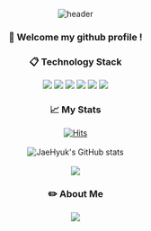<div align="center"> 

![header](https://capsule-render.vercel.app/api?type=rounded&color=C5DEDA&height=150&section=header&text=JH_Github&fontColor=ffffff&fontSize=70&animation=fadeIn&fontAlignY=55&desc=%20&descAlignY=62&descAlign=62)
  
###  :wave: Welcome my github profile !      
  
###  :clipboard: Technology Stack
 
  <img src="https://img.shields.io/badge/java-007396?style=for-the-badge&logo=java&logoColor=white">
  <img src="https://img.shields.io/badge/JavaScript-F7DF1E?style=for-the-badge&logo=JavaScript&logoColor=white">
  <img src="https://img.shields.io/badge/Spring-6DB33F?style=for-the-badge&logo=Spring&logoColor=white">
  <img src="https://img.shields.io/badge/MySQL-4479A1?style=for-the-badge&logo=MySQL&logoColor=white">
  <img src="https://img.shields.io/badge/aws-232F3E?style=for-the-badge&logo=Amazon aws&logoColor=white">
  <img src="https://img.shields.io/badge/github-181717?style=for-the-badge&logo=github&logoColor=white">
 
 <br/>

### 📈 My Stats
   
  [![Hits](https://hits.seeyoufarm.com/api/count/incr/badge.svg?url=https%3A%2F%2Fgithub.com%2FNoJaeHyuk&count_bg=%2379C83D&title_bg=%23555555&icon=&icon_color=%23E7E7E7&title=hits&edge_flat=false)](https://hits.seeyoufarm.com)  
  <br/>
  ![JaeHyuk's GitHub stats](https://github-readme-stats.vercel.app/api?username=NoJaeHyuk&show_icons=true)  
  <br/>
  <img src="https://ghchart.rshah.org/NoJaeHyuk" />  

### :pencil2: About Me  
  <a href="https://jh7722.tistory.com/" target="_blank"><img src="https://img.shields.io/badge/tistory-FF9933?style=for-the-badge&logo=tistory&logoColor=white"></a>  
</div>
